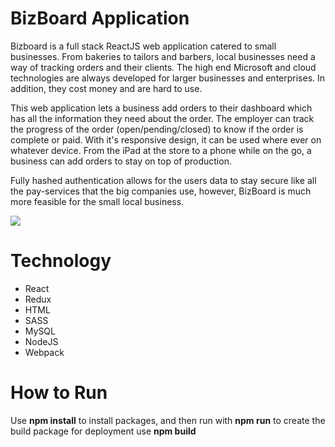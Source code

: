 # BizBoard Application

Bizboard is a full stack ReactJS web application catered to small businesses. From bakeries to tailors and barbers, local businesses need a way of tracking orders and their clients. The high end Microsoft and cloud technologies are always developed for larger businesses and enterprises. In addition, they cost money and are hard to use.

This web application lets a business add orders to their dashboard which has all the information they need about the order. The employer can track the progress of the order (open/pending/closed) to know if the order is complete or paid. With it's responsive design, it can be used where ever on whatever device. From the iPad at the store to a phone while on the go, a business can add orders to stay on top of production.

Fully hashed authentication allows for the users data to stay secure like all the pay-services that the big companies use, however, BizBoard is much more feasible for the small local business.  

![](https://i.imgur.com/vEkye5s.png)

# Technology

- React
- Redux
- HTML
- SASS
- MySQL
- NodeJS
- Webpack

# How to Run


Use **npm install** to install packages, and then run with **npm run** to create the build package for deployment use **npm build**
